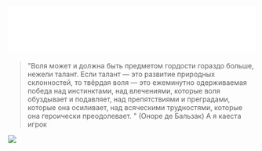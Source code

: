 <div align="center">
    <img src="src/main/resources/readme_resources/full-glitch-navigation-src.svg" alt="css-in-readme">
</div>

>"Воля может и должна быть предметом гордости гораздо больше, нежели талант.
>Если талант — это развитие природных склонностей, 
>то твёрдая воля — это ежеминутно одерживаемая победа над инстинктами,
>над влечениями, которые воля обуздывает и подавляет, над препятствиями
>и преградами, которые она осиливает, над всяческими трудностями,
>которые она героически преодолевает. " (Оноре де Бальзак)
>А я каеста игрок

<img src="https://i.ytimg.com/vi/siQxhzOksWU/maxresdefault.jpg"></img>
